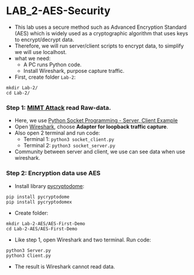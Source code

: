 # LAB_2-AES-Security
- This lab uses a secure method such as Advanced Encryption Standard (AES) which is widely used as a cryptographic algorithm that uses keys to encrypt/decrypt data. 
- Therefore, we will run server/client scripts to encrypt data, to simplify we will use localhost.
- what we need:
	- A PC runs Python code.
	- Install Wireshark, purpose capture traffic.
- First, create folder `Lab-2`:
```
mkdir Lab-2/
cd Lab-2/
```

### Step 1: [MIMT Attack](https://en.wikipedia.org/wiki/Man-in-the-middle_attack) read Raw-data.
- Here, we use [Python Socket Programming - Server, Client Example](https://www.digitalocean.com/community/tutorials/python-socket-programming-server-client)
- Open [Wireshark](https://www.wireshark.org/download.html), choose **Adapter for loopback traffic capture**.
- Also open 2 terminal and run code: 
	- Terminal 1: `python3 socket_client.py`
	- Terminal 2: `python3 socket_server.py`
- Community between server and client, we use can see data when use wireshark.

### Step 2: Encryption data use AES
- Install library [pycryptodome](https://github.com/Legrandin/pycryptodome):
```
pip install pycryptodome
pip install pycryptodomex
```
- Create folder:
```
mkdir Lab-2-AES/AES-First-Demo
cd Lab-2-AES/AES-First-Demo
```
- Like step 1, open Wireshark and two terminal. Run code:
```
python3 Server.py
python3 Client.py
```
- The result is Wireshark cannot read data.










